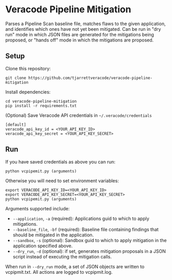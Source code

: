 # Veracode Pipeline Mitigation

Parses a Pipeline Scan baseline file, matches flaws to the given application, and identifies which ones have not yet been mitigated. Can be run in "dry run" mode in which JSON files are generated for the mitigations being proposed, or "hands off" mode in which the mitigations are proposed.  

## Setup

Clone this repository:

    git clone https://github.com/tjarrettveracode/veracode-pipeline-mitigation

Install dependencies:

    cd veracode-pipeline-mitigation
    pip install -r requirements.txt

(Optional) Save Veracode API credentials in `~/.veracode/credentials`

    [default]
    veracode_api_key_id = <YOUR_API_KEY_ID>
    veracode_api_key_secret = <YOUR_API_KEY_SECRET>

## Run

If you have saved credentials as above you can run:

    python vcpipemit.py (arguments)

Otherwise you will need to set environment variables:

    export VERACODE_API_KEY_ID=<YOUR_API_KEY_ID>
    export VERACODE_API_KEY_SECRET=<YOUR_API_KEY_SECRET>
    python vcpipemit.py (arguments)

Arguments supported include:

* `--application`, `-a`  (required): Applications guid to which to apply mitigations.
* `--baseline_file`, `-bf` (required): Baseline file containing findings that should be mitigated in the application.
* `--sandbox`, `-s` (optional): Sandbox guid to which to apply mitigation in the application specified above.
* `--dry_run`, `-d` (optional): if set, generates mitigation proposals in a JSON script instead of executing the mitigation calls.

When run in `--dry_run` mode, a set of JSON objects are written to vcpipmit.txt. All actions are logged to vcpipmit.log.
